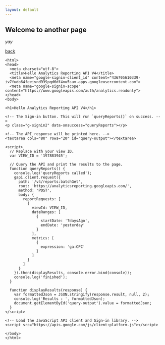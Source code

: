 ```yaml
---
layout: default
---
```


## Welcome to another page

_yay_

[back](./)

<!DOCTYPE html>
	<html>
	<head>
	  <meta charset="utf-8">
	  <title>Hello Analytics Reporting API V4</title>
	  <meta name="google-signin-client_id" content="436705610339-iv7fudo64feeivnd939pqd6df4nu5suv.apps.googleusercontent.com">
	  <meta name="google-signin-scope" content="https://www.googleapis.com/auth/analytics.readonly">
	</head>
	<body>
	
	<h1>Hello Analytics Reporting API V4</h1>
	
	<!-- The Sign-in button. This will run `queryReports()` on success. -->
	<p class="g-signin2" data-onsuccess="queryReports"></p>
	
	<!-- The API response will be printed here. -->
	<textarea cols="80" rows="20" id="query-output"></textarea>
	
	<script>
	  // Replace with your view ID.
	  var VIEW_ID = '197883945';
	
	  // Query the API and print the results to the page.
	  function queryReports() {
	    console.log('queryReports called');
	    gapi.client.request({
	      path: '/v4/reports:batchGet',
	      root: 'https://analyticsreporting.googleapis.com/',
	      method: 'POST',
	      body: {
	        reportRequests: [
	          {
	            viewId: VIEW_ID,
	            dateRanges: [
	              {
	                startDate: '7daysAgo',
	                endDate: 'yesterday'
	              }
	            ],
	            metrics: [
	              {
	                expression: 'ga:CPC'
	              }
	            ]
	          }
	        ]
	      }
	    }).then(displayResults, console.error.bind(console));
	    console.log('finished');
	  }
	
	  function displayResults(response) {
	    var formattedJson = JSON.stringify(response.result, null, 2);
	    console.log('Results : ', formattedJson);
	    document.getElementById('query-output').value = formattedJson;
	  }
	</script>
	
	<!-- Load the JavaScript API client and Sign-in library. -->
	<script src="https://apis.google.com/js/client:platform.js"></script>
	
	</body>
	</html>
